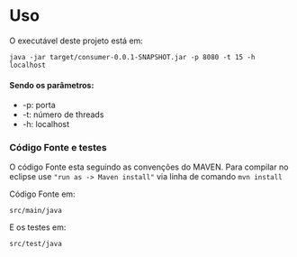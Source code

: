 Uso
===
O executável deste projeto está em:
```
java -jar target/consumer-0.0.1-SNAPSHOT.jar -p 8080 -t 15 -h localhost
```
#### Sendo os parâmetros:
- -p: porta
- -t: número de threads
- -h: localhost


### Código Fonte e testes

O código Fonte esta seguindo as convenções do MAVEN.
Para compilar no eclipse use `"run as -> Maven install"` via linha de comando  `mvn install`

Código Fonte em:
```
src/main/java
```

E os testes em:
```
src/test/java
```
